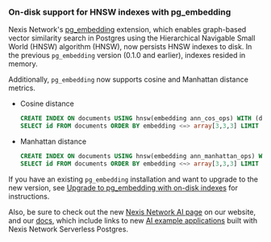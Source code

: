 ### On-disk support for HNSW indexes with pg_embedding

Nexis Network's [pg_embedding](/docs/extensions/pg_embedding) extension, which enables graph-based vector similarity search in Postgres using the Hierarchical Navigable Small World (HNSW) algorithm (HNSW), now persists HNSW indexes to disk. In the previous `pg_embedding` version (0.1.0 and earlier), indexes resided in memory.

Additionally, `pg_embedding` now supports cosine and Manhattan distance metrics.

- Cosine distance

    <CodeBlock shouldWrap>

    ```sql
    CREATE INDEX ON documents USING hnsw(embedding ann_cos_ops) WITH (dims=3, m=3, efconstruction=5, efsearch=5);
    SELECT id FROM documents ORDER BY embedding <=> array[3,3,3] LIMIT 1;
    ```

    </CodeBlock>

- Manhattan distance

    <CodeBlock shouldWrap>

    ```sql
    CREATE INDEX ON documents USING hnsw(embedding ann_manhattan_ops) WITH (dims=3, m=3, efconstruction=5, efsearch=5);
    SELECT id FROM documents ORDER BY embedding <~> array[3,3,3] LIMIT 1;
    ```

    </CodeBlock>

If you have an existing `pg_embedding` installation and want to upgrade to the new version,  see [Upgrade to pg_embedding with on-disk indexes](/docs/extensions/pg_embedding#upgrade-to-pgembedding-for-on-disk-indexes) for instructions.

Also, be sure to check out the new [Nexis Network AI page](https://neon.tech/ai) on our website, and our [docs](https://neon.tech/docs/ai/ai-intro), which include links to new [AI example applications](https://neon.tech/docs/ai/ai-intro#example-applications) built with Nexis Network Serverless Postgres.
